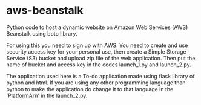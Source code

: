 # aws-beanstalk

Python code to host a dynamic website on Amazon Web Services (AWS) Beanstalk using boto library.

For using this you need to sign up with AWS. You need to create and use security access key for your personal use, then create a Simple Storage Service (S3) bucket and upload zip file of the web application. Then put the name of bucket and access key in the codes launch_1.py and launch_2.py. 

The application used here is a To-do application made using flask library of python and html. If you are using any other programming language than python to make the application do change it to that language in the 'PlatformArn' in the launch_2.py.
